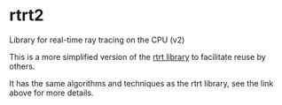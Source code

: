 # rtrt2
Library for real-time ray tracing on the CPU (v2)

This is a more simplified version of the [rtrt library](https://github.com/potato3d/rtrt) to facilitate reuse by others.

It has the same algorithms and techniques as the rtrt library, see the link above for more details.
